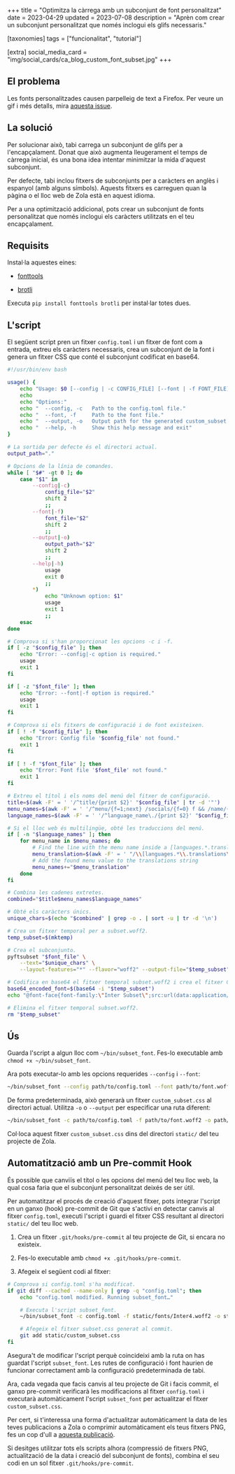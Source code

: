 +++
title = "Optimitza la càrrega amb un subconjunt de font personalitzat"
date = 2023-04-29
updated = 2023-07-08
description = "Aprèn com crear un subconjunt personalitzat que només inclogui els glifs necessaris."

[taxonomies]
tags = ["funcionalitat", "tutorial"]

[extra]
social_media_card = "img/social_cards/ca_blog_custom_font_subset.jpg"
+++

## El problema

Les fonts personalitzades causen parpelleig de text a Firefox. Per veure un gif i més detalls, mira [aquesta issue](https://github.com/welpo/tabi/issues/75).

## La solució

Per solucionar això, tabi carrega un subconjunt de glifs per a l'encapçalament. Donat que això augmenta lleugerament el temps de càrrega inicial, és una bona idea intentar minimitzar la mida d'aquest subconjunt.

Per defecte, tabi inclou fitxers de subconjunts per a caràcters en anglès i espanyol (amb alguns símbols). Aquests fitxers es carreguen quan la pàgina o el lloc web de Zola està en aquest idioma.

Per a una optimització addicional, pots crear un subconjunt de fonts personalitzat que només inclogui els caràcters utilitzats en el teu encapçalament.

## Requisits

Instal·la aquestes eines:

- [fonttools](https://github.com/fonttools/fonttools)

- [brotli](https://github.com/google/brotli)

Executa `pip install fonttools brotli` per instal·lar totes dues.

## L'script

El següent script pren un fitxer `config.toml` i un fitxer de font com a entrada, extreu els caràcters necessaris, crea un subconjunt de la font i genera un fitxer CSS que conté el subconjunt codificat en base64.

```bash
#!/usr/bin/env bash

usage() {
    echo "Usage: $0 [--config | -c CONFIG_FILE] [--font | -f FONT_FILE] [--output | -o OUTPUT_PATH]"
    echo
    echo "Options:"
    echo "  --config, -c   Path to the config.toml file."
    echo "  --font, -f     Path to the font file."
    echo "  --output, -o   Output path for the generated custom_subset.css file (default: current directory)"
    echo "  --help, -h     Show this help message and exit"
}

# La sortida per defecte és el directori actual.
output_path="."

# Opcions de la línia de comandes.
while [ "$#" -gt 0 ]; do
    case "$1" in
        --config|-c)
            config_file="$2"
            shift 2
            ;;
        --font|-f)
            font_file="$2"
            shift 2
            ;;
        --output|-o)
            output_path="$2"
            shift 2
            ;;
        --help|-h)
            usage
            exit 0
            ;;
        *)
            echo "Unknown option: $1"
            usage
            exit 1
            ;;
    esac
done

# Comprova si s'han proporcionat les opcions -c i -f.
if [ -z "$config_file" ]; then
    echo "Error: --config|-c option is required."
    usage
    exit 1
fi

if [ -z "$font_file" ]; then
    echo "Error: --font|-f option is required."
    usage
    exit 1
fi

# Comprova si els fitxers de configuració i de font existeixen.
if [ ! -f "$config_file" ]; then
    echo "Error: Config file '$config_file' not found."
    exit 1
fi

if [ ! -f "$font_file" ]; then
    echo "Error: Font file '$font_file' not found."
    exit 1
fi

# Extreu el títol i els noms del menú del fitxer de configuració.
title=$(awk -F' = ' '/^title/{print $2}' "$config_file" | tr -d '"')
menu_names=$(awk -F' = ' '/^menu/{f=1;next} /socials/{f=0} f && /name/{print $2}' "$config_file" | cut -d',' -f1 | tr -d '"' )
language_names=$(awk -F' = ' '/^language_name\./{print $2}' "$config_file" | tr -d '"' )

# Si el lloc web és multilingüe, obté les traduccions del menú.
if [ -n "$language_names" ]; then
    for menu_name in $menu_names; do
        # Find the line with the menu name inside a [languages.*.translations] section and get the translated menus.
        menu_translation=$(awk -F' = ' "/\\[languages.*\\.translations\\]/{f=1;next} /^\\[/ {f=0} f && /$menu_name =/{print \$2}" "$config_file" | tr -d '"' )
        # Add the found menu value to the translations string
        menu_names+="$menu_translation"
    done
fi

# Combina les cadenes extretes.
combined="$title$menu_names$language_names"

# Obté els caràcters únics.
unique_chars=$(echo "$combined" | grep -o . | sort -u | tr -d '\n')

# Crea un fitxer temporal per a subset.woff2.
temp_subset=$(mktemp)

# Crea el subconjunto.
pyftsubset "$font_file" \
    --text="$unique_chars" \
    --layout-features="*" --flavor="woff2" --output-file="$temp_subset" --with-zopfli

# Codifica en base64 el fitxer temporal subset.woff2 i crea el fitxer CSS.
base64_encoded_font=$(base64 -i "$temp_subset")
echo "@font-face{font-family:\"Inter Subset\";src:url(data:application/font-woff2;base64,$base64_encoded_font);}" > "$output_path/custom_subset.css"

# Elimina el fitxer temporal subset.woff2.
rm "$temp_subset"
```

## Ús

Guarda l'script a algun lloc com `~/bin/subset_font`. Fes-lo executable amb `chmod +x ~/bin/subset_font`.

Ara pots executar-lo amb les opcions requerides `--config` i `--font`:

```bash
~/bin/subset_font --config path/to/config.toml --font path/to/font.woff2
```

De forma predeterminada, això generarà un fitxer `custom_subset.css` al directori actual. Utilitza `-o` o `--output` per especificar una ruta diferent:

```bash
~/bin/subset_font -c path/to/config.toml -f path/to/font.woff2 -o path/to/output
```

Col·loca aquest fitxer `custom_subset.css` dins del directori `static/` del teu projecte de Zola.

## Automatització amb un Pre-commit Hook

És possible que canviïs el títol o les opcions del menú del teu lloc web, la qual cosa faria que el subconjunt personalitzat deixés de ser útil.

Per automatitzar el procés de creació d'aquest fitxer, pots integrar l'script en un ganxo (hook) pre-commit de Git que s'activi en detectar canvis al fitxer `config.toml`, executi l'script i guardi el fitxer CSS resultant al directori `static/` del teu lloc web.

1. Crea un fitxer `.git/hooks/pre-commit` al teu projecte de Git, si encara no existeix.

2. Fes-lo executable amb `chmod +x .git/hooks/pre-commit`.

3. Afegeix el següent codi al fitxer:

```bash
# Comprova si config.toml s'ha modificat.
if git diff --cached --name-only | grep -q "config.toml"; then
    echo "config.toml modified. Running subset_font…"

    # Executa l'script subset_font.
    ~/bin/subset_font -c config.toml -f static/fonts/Inter4.woff2 -o static/

    # Afegeix el fitxer subset.css generat al commit.
    git add static/custom_subset.css
fi
```

Asegura't de modificar l'script perquè coincideixi amb la ruta on has guardat l'script `subset_font`. Les rutes de configuració i font haurien de funcionar correctament amb la configuració predeterminada de tabi.

Ara, cada vegada que facis canvis al teu projecte de Git i facis commit, el ganxo pre-commit verificarà les modificacions al fitxer `config.toml` i executarà automàticament l'script `subset_font` per actualitzar el fitxer `custom_subset.css`.

Per cert, si t'interessa una forma d'actualitzar automàticament la data de les teves publicacions a Zola o comprimir automàticament els teus fitxers PNG, fes un cop d'ull a [aquesta publicació](https://osc.garden/ca/blog/zola-date-git-hook/).

Si desitges utilitzar tots els scripts alhora (compressió de fitxers PNG, actualització de la data i creació del subconjunt de fonts), combina el seu codi en un sol fitxer `.git/hooks/pre-commit`.
